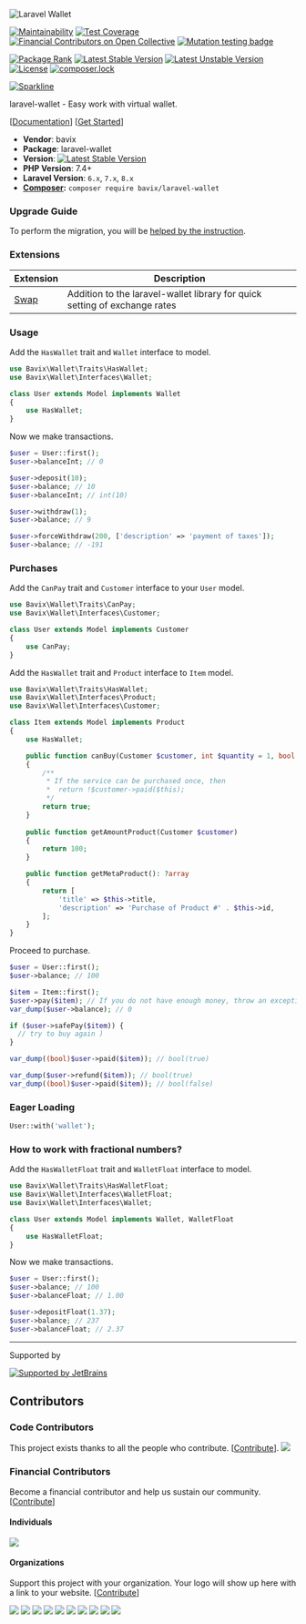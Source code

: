 ![Laravel Wallet](https://user-images.githubusercontent.com/5111255/48687709-a7c2fa00-ebd3-11e8-8714-c4f3efe93f02.png)

[![Maintainability](https://api.codeclimate.com/v1/badges/588400f5f40cbbf3a8ab/maintainability)](https://codeclimate.com/github/bavix/laravel-wallet/maintainability)
[![Test Coverage](https://api.codeclimate.com/v1/badges/588400f5f40cbbf3a8ab/test_coverage)](https://codeclimate.com/github/bavix/laravel-wallet/test_coverage)
[![Financial Contributors on Open Collective](https://opencollective.com/laravel-wallet/all/badge.svg?label=financial+contributors)](https://opencollective.com/laravel-wallet) [![Mutation testing badge](https://badge.stryker-mutator.io/github.com/bavix/laravel-wallet/master)](https://packagist.org/packages/bavix/laravel-wallet)

[![Package Rank](https://phppackages.org/p/bavix/laravel-wallet/badge/rank.svg)](https://packagist.org/packages/bavix/laravel-wallet)
[![Latest Stable Version](https://poser.pugx.org/bavix/laravel-wallet/v)](https://packagist.org/packages/bavix/laravel-wallet)
[![Latest Unstable Version](https://poser.pugx.org/bavix/laravel-wallet/v/unstable)](https://packagist.org/packages/bavix/laravel-wallet)
[![License](https://poser.pugx.org/bavix/laravel-wallet/license)](https://packagist.org/packages/bavix/laravel-wallet)
[![composer.lock](https://poser.pugx.org/bavix/laravel-wallet/composerlock)](https://packagist.org/packages/bavix/laravel-wallet)

[![Sparkline](https://stars.medv.io/bavix/laravel-wallet.svg)](https://stars.medv.io/bavix/laravel-wallet)

laravel-wallet - Easy work with virtual wallet.

[[Documentation](https://bavix.github.io/laravel-wallet/)] 
[[Get Started](https://bavix.github.io/laravel-wallet/#/basic-usage)] 

* **Vendor**: bavix
* **Package**: laravel-wallet
* **Version**: [![Latest Stable Version](https://poser.pugx.org/bavix/laravel-wallet/v)](https://packagist.org/packages/bavix/laravel-wallet)
* **PHP Version**: 7.4+
* **Laravel Version**: `6.x`, `7.x`, `8.x`
* **[Composer](https://getcomposer.org/):** `composer require bavix/laravel-wallet`

### Upgrade Guide

To perform the migration, you will be [helped by the instruction](https://bavix.github.io/laravel-wallet/#/upgrade-guide).

### Extensions

| Extension | Description | 
| ----- | ----- | 
| [Swap](https://github.com/bavix/laravel-wallet-swap) | Addition to the laravel-wallet library for quick setting of exchange rates | 

### Usage
Add the `HasWallet` trait and `Wallet` interface to model.
```php
use Bavix\Wallet\Traits\HasWallet;
use Bavix\Wallet\Interfaces\Wallet;

class User extends Model implements Wallet
{
    use HasWallet;
}
```

Now we make transactions.

```php
$user = User::first();
$user->balanceInt; // 0

$user->deposit(10);
$user->balance; // 10
$user->balanceInt; // int(10)

$user->withdraw(1);
$user->balance; // 9

$user->forceWithdraw(200, ['description' => 'payment of taxes']);
$user->balance; // -191
```

### Purchases

Add the `CanPay` trait and `Customer` interface to your `User` model.
```php
use Bavix\Wallet\Traits\CanPay;
use Bavix\Wallet\Interfaces\Customer;

class User extends Model implements Customer
{
    use CanPay;
}
```

Add the `HasWallet` trait and `Product` interface to `Item` model.
```php
use Bavix\Wallet\Traits\HasWallet;
use Bavix\Wallet\Interfaces\Product;
use Bavix\Wallet\Interfaces\Customer;

class Item extends Model implements Product
{
    use HasWallet;

    public function canBuy(Customer $customer, int $quantity = 1, bool $force = false): bool
    {
        /**
         * If the service can be purchased once, then
         *  return !$customer->paid($this);
         */
        return true; 
    }
    
    public function getAmountProduct(Customer $customer)
    {
        return 100;
    }

    public function getMetaProduct(): ?array
    {
        return [
            'title' => $this->title, 
            'description' => 'Purchase of Product #' . $this->id,
        ];
    }
}
```

Proceed to purchase.

```php
$user = User::first();
$user->balance; // 100

$item = Item::first();
$user->pay($item); // If you do not have enough money, throw an exception
var_dump($user->balance); // 0

if ($user->safePay($item)) {
  // try to buy again )
}

var_dump((bool)$user->paid($item)); // bool(true)

var_dump($user->refund($item)); // bool(true)
var_dump((bool)$user->paid($item)); // bool(false)
```

### Eager Loading

```php
User::with('wallet');
```

### How to work with fractional numbers?
Add the `HasWalletFloat` trait and `WalletFloat` interface to model.
```php
use Bavix\Wallet\Traits\HasWalletFloat;
use Bavix\Wallet\Interfaces\WalletFloat;
use Bavix\Wallet\Interfaces\Wallet;

class User extends Model implements Wallet, WalletFloat
{
    use HasWalletFloat;
}
```

Now we make transactions.

```php
$user = User::first();
$user->balance; // 100
$user->balanceFloat; // 1.00

$user->depositFloat(1.37);
$user->balance; // 237
$user->balanceFloat; // 2.37
```

---
Supported by

[![Supported by JetBrains](https://cdn.rawgit.com/bavix/development-through/46475b4b/jetbrains.svg)](https://www.jetbrains.com/)

## Contributors

### Code Contributors

This project exists thanks to all the people who contribute. [[Contribute](CONTRIBUTING.md)].
<a href="https://github.com/bavix/laravel-wallet/graphs/contributors"><img src="https://opencollective.com/laravel-wallet/contributors.svg?width=890&button=false" /></a>

### Financial Contributors

Become a financial contributor and help us sustain our community. [[Contribute](https://opencollective.com/laravel-wallet/contribute)]

#### Individuals

<a href="https://opencollective.com/laravel-wallet"><img src="https://opencollective.com/laravel-wallet/individuals.svg?width=890"></a>

#### Organizations

Support this project with your organization. Your logo will show up here with a link to your website. [[Contribute](https://opencollective.com/laravel-wallet/contribute)]

<a href="https://opencollective.com/laravel-wallet/organization/0/website"><img src="https://opencollective.com/laravel-wallet/organization/0/avatar.svg"></a>
<a href="https://opencollective.com/laravel-wallet/organization/1/website"><img src="https://opencollective.com/laravel-wallet/organization/1/avatar.svg"></a>
<a href="https://opencollective.com/laravel-wallet/organization/2/website"><img src="https://opencollective.com/laravel-wallet/organization/2/avatar.svg"></a>
<a href="https://opencollective.com/laravel-wallet/organization/3/website"><img src="https://opencollective.com/laravel-wallet/organization/3/avatar.svg"></a>
<a href="https://opencollective.com/laravel-wallet/organization/4/website"><img src="https://opencollective.com/laravel-wallet/organization/4/avatar.svg"></a>
<a href="https://opencollective.com/laravel-wallet/organization/5/website"><img src="https://opencollective.com/laravel-wallet/organization/5/avatar.svg"></a>
<a href="https://opencollective.com/laravel-wallet/organization/6/website"><img src="https://opencollective.com/laravel-wallet/organization/6/avatar.svg"></a>
<a href="https://opencollective.com/laravel-wallet/organization/7/website"><img src="https://opencollective.com/laravel-wallet/organization/7/avatar.svg"></a>
<a href="https://opencollective.com/laravel-wallet/organization/8/website"><img src="https://opencollective.com/laravel-wallet/organization/8/avatar.svg"></a>
<a href="https://opencollective.com/laravel-wallet/organization/9/website"><img src="https://opencollective.com/laravel-wallet/organization/9/avatar.svg"></a>
